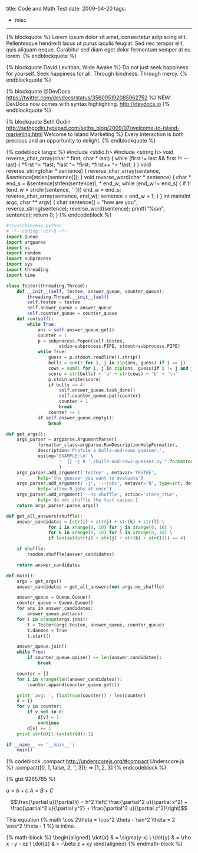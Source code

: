 title: Code and Math Test
date: 2009-04-20
tags:
- misc
---

{% blockquote %}
Lorem ipsum dolor sit amet, consectetur adipiscing elit. Pellentesque hendrerit lacus ut purus iaculis feugiat. Sed nec tempor elit, quis aliquam neque. Curabitur sed diam eget dolor fermentum semper at eu lorem.
{% endblockquote %}

{% blockquote David Levithan, Wide Awake %}
Do not just seek happiness for yourself. Seek happiness for all. Through kindness. Through mercy.
{% endblockquote %}

{% blockquote @DevDocs https://twitter.com/devdocs/status/356095192085962752 %}
NEW: DevDocs now comes with syntax highlighting. http://devdocs.io
{% endblockquote %}

{% blockquote Seth Godin http://sethgodin.typepad.com/seths_blog/2009/07/welcome-to-island-marketing.html Welcome to Island Marketing %}
Every interaction is both precious and an opportunity to delight.
{% endblockquote %}

{% codeblock lang:c %}
#include <stdio.h>
#include <string.h>
void reverse_char_array(char * first, char * last) {
    while (first != last && first != --last) {
        *first ^= *last;
        *last ^= *first;
        *first++ ^= *last;
    }
}
void reverse_string(char * sentence) {
    reverse_char_array(sentence, &sentence[strlen(sentence)]);
}
void reverse_word(char * sentence) {
    char * end_s = &sentence[strlen(sentence)], * end_w;
    while (end_w != end_s) {
        if (!(end_w = strchr(sentence, ' '))) end_w = end_s;
        reverse_char_array(sentence, end_w);
        sentence = end_w + 1;
    }
}
int main(int argc, char ** argv) {
    char sentence[] = "how are you";
    reverse_string(sentence);
    reverse_word(sentence);
    printf("%s\n", sentence);
    return 0;
}
{% endcodeblock %}

``` py
#!/usr/bin/env python
# -*- coding: utf-8 -*-
import Queue
import argparse
import os
import random
import subprocess
import sys
import threading
import time

class Tester(threading.Thread):
    def __init__(self, testee, answer_queue, counter_queue):
        threading.Thread.__init__(self)
        self.testee = testee
        self.answer_queue = answer_queue
        self.counter_queue = counter_queue
    def run(self):
        while True:
            ans = self.answer_queue.get()
            counter = 1
            p = subprocess.Popen(self.testee,
                    stdin=subprocess.PIPE, stdout=subprocess.PIPE)
            while True:
                guess = p.stdout.readline().strip()
                bulls = sum(1 for i, j in zip(ans, guess) if i == j)
                cows = sum(1 for i, j in zip(ans, guess)if i != j and j in ans)
                score = str(bulls) + 'a' + str(cows) + 'b' + '\n'
                p.stdin.write(score)
                if bulls == 4:
                    self.answer_queue.task_done()
                    self.counter_queue.put(counter)
                    counter = 1
                    break
                counter += 1
            if self.answer_queue.empty():
                break

def get_args():
    args_parser = argparse.ArgumentParser(
            formatter_class=argparse.RawDescriptionHelpFormatter,
            description='Profile a bulls-and-cows guesser.',
            epilog='EXAMPLE:\n' \
                    "  {} -j 8 './bulls-and-cows-guesser.py'".format(os.path.basename(__file__))
                    )
    args_parser.add_argument('testee' , metavar='TESTEE',
            help='the guesser you want to evaluate')
    args_parser.add_argument('-j', '--jobs', metavar='N', type=int, default=1,
            help='allow N jobs at once')
    args_parser.add_argument('--no-shuffle', action='store_true',
            help='do not shuffle the test casees')
    return args_parser.parse_args()

def get_all_answers(shuffle):
    answer_candidates = [str(i) + str(j) + str(k) + str(l) \
                for i in xrange(0, 10) for j in xrange(0, 10) \
                for k in xrange(0, 10) for l in xrange(0, 10) \
                if len(set(str(i) + str(j) + str(k) + str(l))) == 4]

    if shuffle:
        random.shuffle(answer_candidates)

    return answer_candidates

def main():
    args = get_args()
    answer_candidates = get_all_answers(not args.no_shuffle)

    answer_queue = Queue.Queue()
    counter_queue = Queue.Queue()
    for ans in answer_candidates:
        answer_queue.put(ans)
    for i in xrange(args.jobs):
        t = Tester(args.testee, answer_queue, counter_queue)
        t.daemon = True
        t.start()

    answer_queue.join()
    while True:
        if counter_queue.qsize() == len(answer_candidates):
            break

    counter = []
    for i in xrange(len(answer_candidates)):
        counter.append(counter_queue.get())

    print 'avg: ', float(sum(counter)) / len(counter)
    d = {}
    for v in counter:
        if v not in d:
            d[v] = 1
            continue
        d[v] += 1
    print str(d)[1:len(str(d))-1]

if __name__ == '__main__':
    main()

```

{% codeblock .compact http://underscorejs.org/#compact Underscore.js %}
.compact([0, 1, false, 2, ‘’, 3]);
=> [1, 2, 3]
{% endcodeblock %}

{% gist 9265765 %}

$a = b + c$
$A = B + C$

$$\frac{\partial u}{\partial t}
= h^2 \left( \frac{\partial^2 u}{\partial x^2} +
\frac{\partial^2 u}{\partial y^2} +
\frac{\partial^2 u}{\partial z^2}\right)$$

This equation {% math \cos 2\theta = \cos^2 \theta - \sin^2 \theta =  2 \cos^2 \theta - 1 %} is inline.

{% math-block %}
\begin{aligned}
\dot{x} & = \sigma(y-x) \\
\dot{y} & = \rho x - y - xz \\
\dot{z} & = -\beta z + xy
\end{aligned}
{% endmath-block %}
